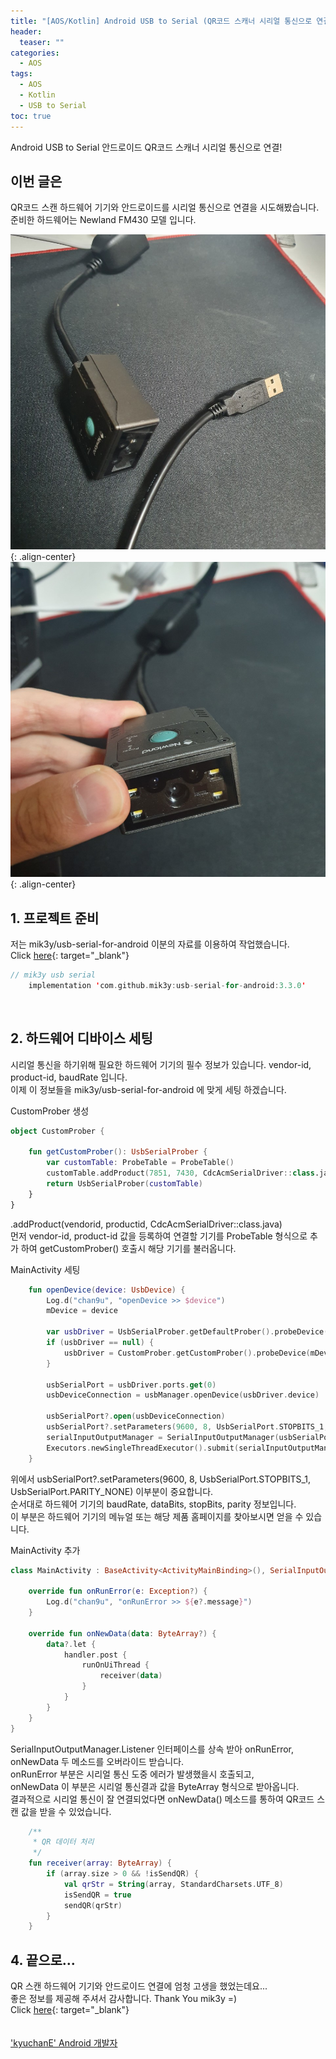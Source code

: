```yaml
---
title: "[AOS/Kotlin] Android USB to Serial (QR코드 스캐너 시리얼 통신으로 연결)"
header:
  teaser: ""
categories:
  - AOS
tags:
  - AOS
  - Kotlin
  - USB to Serial
toc: true
---
```


Android USB to Serial
안드로이드 QR코드 스캐너 시리얼 통신으로 연결!

## 이번 글은
QR코드 스캔 하드웨어 기기와 안드로이드를 시리얼 통신으로 연결을 시도해봤습니다.<br>
준비한 하드웨어는 Newland FM430 모델 입니다.

![image-center](/assets/images/chan9u/210124/newland_fm430_1.jpeg){: .align-center}  <br>
![image-center](/assets/images/chan9u/210124/newland_fm430_2.jpeg){: .align-center}



## 1. 프로젝트 준비

저는 mik3y/usb-serial-for-android 이분의 자료를 이용하여 작업했습니다. <br>
Click [here](https://github.com/mik3y/usb-serial-for-android?utm_source=android-arsenal.com&utm_medium=referral&utm_campaign=512){: target="_blank"}
<br>
```kotlin
// mik3y usb serial
    implementation 'com.github.mik3y:usb-serial-for-android:3.3.0'

```

<br>

## 2. 하드웨어 디바이스 세팅

시리얼 통신을 하기위해 필요한 하드웨어 기기의 필수 정보가 있습니다. vendor-id, product-id, baudRate 입니다.<br>
이제 이 정보들을 mik3y/usb-serial-for-android 에 맞게 세팅 하겠습니다. <br>

CustomProber 생성
```kotlin
object CustomProber {

    fun getCustomProber(): UsbSerialProber {
        var customTable: ProbeTable = ProbeTable()
        customTable.addProduct(7851, 7430, CdcAcmSerialDriver::class.java)
        return UsbSerialProber(customTable)
    }
}
```
.addProduct(vendorid, productid, CdcAcmSerialDriver::class.java) <br>
먼저 vendor-id, product-id 값을 등록하여 연결할 기기를 ProbeTable 형식으로 추가 하여 getCustomProber() 호출시 해당 기기를 불러옵니다.<br>


MainActivity 세팅
```kotlin
    fun openDevice(device: UsbDevice) {
        Log.d("chan9u", "openDevice >> $device")
        mDevice = device

        var usbDriver = UsbSerialProber.getDefaultProber().probeDevice(mDevice)
        if (usbDriver == null) {
            usbDriver = CustomProber.getCustomProber().probeDevice(mDevice)
        }

        usbSerialPort = usbDriver.ports.get(0)
        usbDeviceConnection = usbManager.openDevice(usbDriver.device)

        usbSerialPort?.open(usbDeviceConnection)
        usbSerialPort?.setParameters(9600, 8, UsbSerialPort.STOPBITS_1, UsbSerialPort.PARITY_NONE)
        serialInputOutputManager = SerialInputOutputManager(usbSerialPort, this)
        Executors.newSingleThreadExecutor().submit(serialInputOutputManager)
    }
```
위에서 usbSerialPort?.setParameters(9600, 8, UsbSerialPort.STOPBITS_1, UsbSerialPort.PARITY_NONE) 이부분이 중요합니다. <br>
순서대로 하드웨어 기기의 baudRate, dataBits, stopBits, parity 정보입니다.<br>
이 부분은 하드웨어 기기의 메뉴얼 또는 해당 제품 홈페이지를 찾아보시면 얻을 수 있습니다.<br>

MainActivity 추가
```kotlin
class MainActivity : BaseActivity<ActivityMainBinding>(), SerialInputOutputManager.Listener {

    override fun onRunError(e: Exception?) {
        Log.d("chan9u", "onRunError >> ${e?.message}")
    }

    override fun onNewData(data: ByteArray?) {
        data?.let {
            handler.post {
                runOnUiThread {
                    receiver(data)
                }
            }
        }
    }
}

```
SerialInputOutputManager.Listener 인터페이스를 상속 받아 onRunError, onNewData 두 메소드를 오버라이드 받습니다.<br>
onRunError 부분은 시리얼 통신 도중 에러가 발생했을시 호출되고,<br>
onNewData 이 부분은 시리얼 통신결과 값을 ByteArray 형식으로 받아옵니다.<br>
결과적으로 시리얼 통신이 잘 연결되었다면 onNewData() 메소드를 통하여 QR코드 스캔 값을 받을 수 있었습니다.

```kotlin
    /**
     * QR 데이터 처리
     */
    fun receiver(array: ByteArray) {
        if (array.size > 0 && !isSendQR) {
            val qrStr = String(array, StandardCharsets.UTF_8)
            isSendQR = true
            sendQR(qrStr)
        }
    }
```


## 4. 끝으로...

QR 스캔 하드웨어 기기와 안드로이드 연결에 엄청 고생을 했었는데요... <br>
좋은 정보를 제공해 주셔서 감사합니다. Thank You mik3y =) <br>
Click [here](https://github.com/mik3y/usb-serial-for-android?utm_source=android-arsenal.com&utm_medium=referral&utm_campaign=512){: target="_blank"} <br>
<br>
<br>
['kyuchanE' Android 개발자](https://github.com/kyuchanE)
